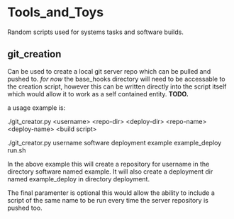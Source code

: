 # Tools_and_Toys
Random scripts used for systems tasks and software builds.

## git_creation
Can be used to create a local git server repo which can be pulled and pushed to.
*for now* the base_hooks directory will need to be accessable to the creation script,
however this can be written directly into the script itself which would allow
it to work as a self contained entity. **TODO.**

a usage example is:

  ./git_creator.py \<username\> \<repo-dir\> \<deploy-dir\> \<repo-name\> \<deploy-name\> \<build script\>
  
  ./git_creator.py username software deployment example example_deploy run.sh
  
  In the above example this will create a repository for username in the directory software named example.
  It will also create a deployment dir named example_deploy in directory deployment.
  
  The final paramenter <build script> is optional this would allow the ability to include a script of the same
  name to be run every time the server repository is pushed too.
